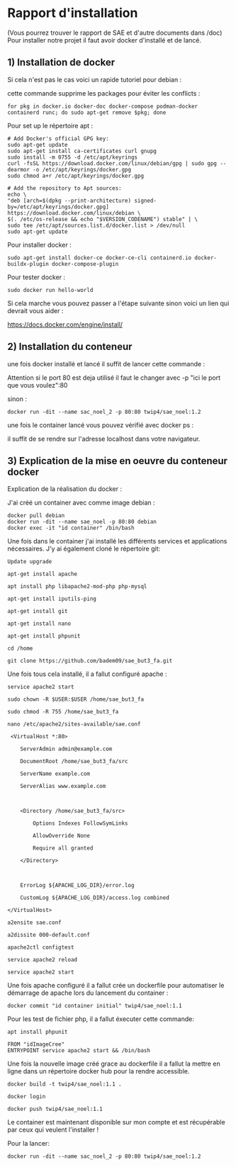 # Rapport d'installation

(Vous pourrez trouver le rapport de SAE et d'autre documents dans /doc)
Pour installer notre projet il faut avoir docker d'installé et de lancé.

## 1) Installation de docker


Si cela n'est pas le cas voici un rapide tutoriel pour debian :

cette commande supprime les packages pour éviter les conflicts :
```shell
for pkg in docker.io docker-doc docker-compose podman-docker containerd runc; do sudo apt-get remove $pkg; done
```
Pour set up le répertoire apt :
```shell
# Add Docker's official GPG key:
sudo apt-get update
sudo apt-get install ca-certificates curl gnupg
sudo install -m 0755 -d /etc/apt/keyrings
curl -fsSL https://download.docker.com/linux/debian/gpg | sudo gpg --dearmor -o /etc/apt/keyrings/docker.gpg
sudo chmod a+r /etc/apt/keyrings/docker.gpg

# Add the repository to Apt sources:
echo \
"deb [arch=$(dpkg --print-architecture) signed-by=/etc/apt/keyrings/docker.gpg] https://download.docker.com/linux/debian \
$(. /etc/os-release && echo "$VERSION_CODENAME") stable" | \
sudo tee /etc/apt/sources.list.d/docker.list > /dev/null
sudo apt-get update
```
Pour installer docker :
```shell
sudo apt-get install docker-ce docker-ce-cli containerd.io docker-buildx-plugin docker-compose-plugin
```

Pour tester docker :
```shell
sudo docker run hello-world
```
Si cela marche vous pouvez passer a l'étape suivante sinon voici un lien qui devrait vous aider :

https://docs.docker.com/engine/install/

## 2) Installation du conteneur


une fois docker installé et lancé il suffit de lancer cette commande :

Attention si le port 80 est deja utilisé il faut le changer avec -p "ici le port que vous voulez":80

sinon :

```shell
docker run -dit --name sac_noel_2 -p 80:80 twip4/sae_noel:1.2
```

une fois le container lancé vous pouvez vérifié avec docker ps :

il suffit de se rendre sur l'adresse localhost dans votre navigateur.

## 3) Explication de la mise en oeuvre du conteneur docker


Explication de la réalisation du docker :

J'ai créé un container avec comme image debian :

```shell
docker pull debian
docker run -dit --name sae_noel -p 80:80 debian
docker exec -it "id container" /bin/bash
```

Une fois dans le container j'ai installé les différents services et applications nécessaires. J'y ai également cloné le répertoire git:

```shell
Update upgrade

apt-get install apache

apt install php libapache2-mod-php php-mysql

apt-get install iputils-ping

apt-get install git

apt-get install nano

apt-get install phpunit

cd /home

git clone https://github.com/badem09/sae_but3_fa.git
```

Une fois tous cela installé, il a fallut configuré apache :

```shell
service apache2 start

sudo chown -R $USER:$USER /home/sae_but3_fa

sudo chmod -R 755 /home/sae_but3_fa

nano /etc/apache2/sites-available/sae.conf

 <VirtualHost *:80>

    ServerAdmin admin@example.com

    DocumentRoot /home/sae_but3_fa/src

    ServerName example.com

    ServerAlias www.example.com

  

    <Directory /home/sae_but3_fa/src>

        Options Indexes FollowSymLinks

        AllowOverride None

        Require all granted

    </Directory>

  

    ErrorLog ${APACHE_LOG_DIR}/error.log

    CustomLog ${APACHE_LOG_DIR}/access.log combined

</VirtualHost>

a2ensite sae.conf

a2dissite 000-default.conf

apache2ctl configtest

service apache2 reload

service apache2 start
```

Une fois apache configuré il a fallut crée un dockerfile pour automatiser le démarrage de apache lors du lancement du container :

```shell
docker commit "id container initial" twip4/sae_noel:1.1
```
Pour les test de fichier php, il a fallut éxecuter cette commande:

```shell
apt install phpunit
```

```shell
FROM "idImageCree"
ENTRYPOINT service apache2 start && /bin/bash
```

Une fois la nouvelle image créé grace au dockerfile il a fallut la mettre en ligne dans un répertoire docker hub pour la rendre accessible.

```shell
docker build -t twip4/sae_noel:1.1 . 

docker login

docker push twip4/sae_noel:1.1
```

Le container est maintenant disponible sur mon compte et est récupérable par ceux qui veulent l'installer !

Pour la lancer:

```shell
docker run -dit --name sac_noel_2 -p 80:80 twip4/sae_noel:1.2
```
